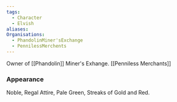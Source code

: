 ```yaml
---
tags:
  - Character
  - Elvish
aliases: 
Organisations:
  - PhandolinMiner'sExchange
  - PennilessMerchents
---
```

Owner of [[Phandolin]] Miner's Exhange. [[Penniless Merchants]]

### Appearance
Noble, Regal Attire, Pale Green, Streaks of Gold and Red.